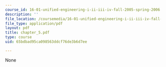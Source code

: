 ```yaml
---
course_id: 16-01-unified-engineering-i-ii-iii-iv-fall-2005-spring-2006
description: ''
file_location: /coursemedia/16-01-unified-engineering-i-ii-iii-iv-fall-2005-spring-2006/65bdbad95ca098563ddcf76de3b6d7ee_chapter_5.pdf
file_type: application/pdf
layout: pdf
title: chapter_5.pdf
type: course
uid: 65bdbad95ca098563ddcf76de3b6d7ee

---
```

None